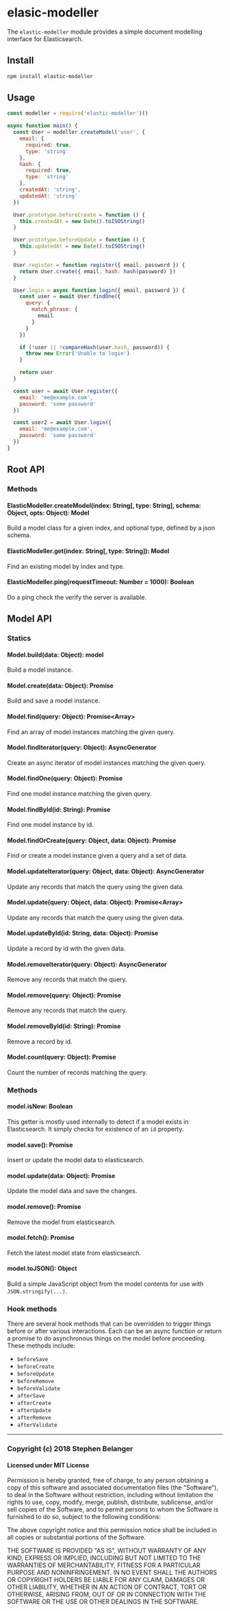 # elasic-modeller

The `elastic-modeller` module provides a simple document modelling interface for Elasticsearch.

## Install

```sh
npm install elastic-modeller
```

## Usage

```js
const modeller = require('elastic-modeller')()

async function main() {
  const User = modeller.createModel('user', {
    email: {
      required: true,
      type: 'string'
    },
    hash: {
      required: true,
      type: 'string'
    },
    createdAt: 'string',
    updatedAt: 'string'
  })

  User.prototype.beforeCreate = function () {
    this.createdAt = new Date().toISOString()
  }

  User.prototype.beforeUpdate = function () {
    this.updatedAt = new Date().toISOString()
  }

  User.register = function register({ email, password }) {
    return User.create({ email, hash: hash(password) })
  }

  User.login = async function login({ email, password }) {
    const user = await User.findOne({
      query: {
        match_phrase: {
          email
        }
      }
    })

    if (!user || !compareHash(user.hash, password)) {
      throw new Error('Unable to login')
    }

    return user
  }

  const user = await User.register({
    email: 'me@example.com',
    password: 'some password'
  })

  const user2 = await User.login({
    email: 'me@example.com',
    password: 'some password'
  })
}
```

## Root API

### Methods

#### ElasticModeller.createModel(index: String[, type: String], schema: Object, opts: Object): Model
Build a model class for a given index, and optional type, defined by a json schema.

#### ElasticModeller.get(index: String[, type: String]): Model
Find an existing model by index and type.

#### ElasticModeller.ping(requestTimeout: Number = 1000): Boolean
Do a ping check the verify the server is available.

## Model API

### Statics

#### Model.build(data: Object): model
Build a model instance.

#### Model.create(data: Object): Promise<model>
Build and save a model instance.

#### Model.find(query: Object): Promise<Array<model>>
Find an array of model instances matching the given query.

#### Model.findIterator(query: Object): AsyncGenerator<model>
Create an async iterator of model instances matching the given query.

#### Model.findOne(query: Object): Promise<model>
Find one model instance matching the given query.

#### Model.findById(id: String): Promise<model>
Find one model instance by id.

#### Model.findOrCreate(query: Object, data: Object): Promise<model>
Find or create a model instance given a query and a set of data.

#### Model.updateIterator(query: Object, data: Object): AsyncGenerator<model>
Update any records that match the query using the given data.

#### Model.update(query: Object, data: Object): Promise<Array<model>>
Update any records that match the query using the given data.

#### Model.updateById(id: String, data: Object): Promise<model>
Update a record by id with the given data.

#### Model.removeIterator(query: Object): AsyncGenerator<null>
Remove any records that match the query.

#### Model.remove(query: Object): Promise<null>
Remove any records that match the query.

#### Model.removeById(id: String): Promise<null>
Remove a record by id.

#### Model.count(query: Object): Promise<Number>
Count the number of records matching the query.

### Methods

#### model.isNew: Boolean
This getter is mostly used internally to detect if a model exists in Elasticsearch. It simply checks for existence of an `id` property.

#### model.save(): Promise<model>
Insert or update the model data to elasticsearch.

#### model.update(data: Object): Promise<model>
Update the model data and save the changes.

#### model.remove(): Promise<null>
Remove the model from elasticsearch.

#### model.fetch(): Promise<model>
Fetch the latest model state from elasticsearch.

#### model.toJSON(): Object
Build a simple JavaScript object from the model contents for use with `JSON.stringify(...)`.

### Hook methods

There are several hook methods that can be overridden to trigger things before or after various interactions. Each can be an async function or return a promise to do asynchronous things on the model before proceeding. These methods include:

- `beforeSave`
- `beforeCreate`
- `beforeUpdate`
- `beforeRemove`
- `beforeValidate`
- `afterSave`
- `afterCreate`
- `afterUpdate`
- `afterRemove`
- `afterValidate`

---

### Copyright (c) 2018 Stephen Belanger
#### Licensed under MIT License

Permission is hereby granted, free of charge, to any person obtaining a copy of this software and associated documentation files (the "Software"), to deal in the Software without restriction, including without limitation the rights to use, copy, modify, merge, publish, distribute, sublicense, and/or sell copies of the Software, and to permit persons to whom the Software is furnished to do so, subject to the following conditions:

The above copyright notice and this permission notice shall be included in all copies or substantial portions of the Software.

THE SOFTWARE IS PROVIDED "AS IS", WITHOUT WARRANTY OF ANY KIND, EXPRESS OR IMPLIED, INCLUDING BUT NOT LIMITED TO THE WARRANTIES OF MERCHANTABILITY, FITNESS FOR A PARTICULAR PURPOSE AND NONINFRINGEMENT. IN NO EVENT SHALL THE AUTHORS OR COPYRIGHT HOLDERS BE LIABLE FOR ANY CLAIM, DAMAGES OR OTHER LIABILITY, WHETHER IN AN ACTION OF CONTRACT, TORT OR OTHERWISE, ARISING FROM, OUT OF OR IN CONNECTION WITH THE SOFTWARE OR THE USE OR OTHER DEALINGS IN THE SOFTWARE.
